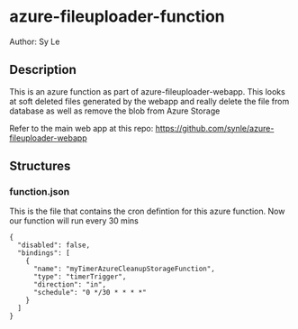 # azure-fileuploader-function
Author: Sy Le

## Description
This is an azure function as part of azure-fileuploader-webapp. This looks at soft deleted files generated by the webapp and really delete the file from database as well as remove the blob from Azure Storage


Refer to the main web app at this repo:
https://github.com/synle/azure-fileuploader-webapp

## Structures
### function.json
This is the file that contains the cron defintion for this azure function. Now our function will run
every 30 mins

```
{
  "disabled": false,
  "bindings": [
    {
      "name": "myTimerAzureCleanupStorageFunction",
      "type": "timerTrigger",
      "direction": "in",
      "schedule": "0 */30 * * * *"
    }
  ]
}
```


